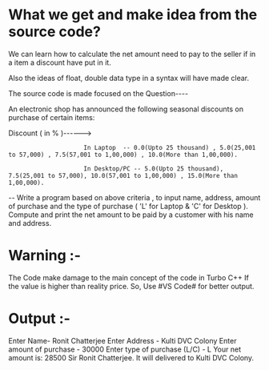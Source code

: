 # What we get and make idea from the source code?

We can learn how to calculate the net amount need to pay to the seller if in a item a discount have put in it.

Also the ideas of  float, double data type in a syntax will have made clear.

The source code is made focused on the Question----

An electronic shop has announced the following seasonal discounts on purchase of certain items:

Discount ( in % )------>

                         In Laptop  -- 0.0(Upto 25 thousand) , 5.0(25,001 to 57,000) , 7.5(57,001 to 1,00,000) , 10.0(More than 1,00,000).

                         In Desktop/PC -- 5.0(Upto 25 thousand), 7.5(25,001 to 57,000), 10.0(57,001 to 1,00,000) , 15.0(More than 1,00,000).

-- Write a program based on above criteria , to input name, address, amount of purchase and the type of purchase ( 'L' for Laptop & 'C' for Desktop ). Compute and print the net amount to be paid by a customer with his name and address.

# Warning :-

The Code make damage to the main concept of the code in Turbo C++ If the value is higher than reality price. So, Use #VS Code# for better output.

# Output :-
Enter Name- Ronit Chatterjee 
Enter Address - Kulti DVC Colony 
Enter amount of purchase - 30000
Enter type of purchase (L/C) - L
Your net amount is: 28500 Sir Ronit Chatterjee.
It will delivered to Kulti DVC Colony.





